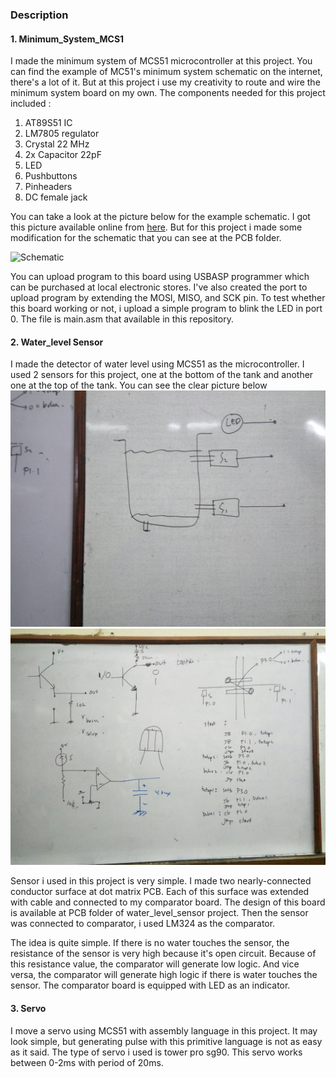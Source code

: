 ### Description


#### 1. Minimum_System_MCS1
I made the minimum system of MCS51 microcontroller at this project. You can find the example of MC51's minimum system schematic on the internet, there's a lot of it. But at this project i use my creativity to route and wire the minimum system board on my own. The components needed for this project included :
1. AT89S51 IC
2. LM7805 regulator
3. Crystal 22 MHz
4. 2x Capacitor 22pF
5. LED
6. Pushbuttons
7. Pinheaders
8. DC female jack

You can take a look at the picture below for the example schematic. I got this picture available online from [here](https://www.inzarsalfikar.com/2011/03/minimum-system-at89s51-at89s52-skematic.html). But for this project i made some modification for the schematic that you can see at the PCB folder.

![Schematic](https://github.com/falithurrahman/minimum_system_mcs51/blob/master/PCB/minsysAT89s51%20skematic.JPG "Schematic")

You can upload program to this board using USBASP programmer which can be purchased at local electronic stores. I've also created the port to upload program by extending the MOSI, MISO, and SCK pin. To test whether this board working or not, i upload a simple program to blink the LED in port 0. The file is main.asm that available in this repository.

#### 2. Water_level Sensor

I made the detector of water level using MCS51 as the microcontroller. I used 2 sensors for this project, one at the bottom of the tank and another one at the top of the tank. You can see the clear picture below ![Picture 1](https://github.com/falithurrahman/mcs51_assembly/blob/master/water_level_sensor/Picture/472658.jpg "Picture 1") ![Picture 2](https://github.com/falithurrahman/mcs51_assembly/blob/master/water_level_sensor/Picture/472657.jpg "Picture 2") 

Sensor i used in this project is very simple. I made two nearly-connected conductor surface at dot matrix PCB. Each of this surface was extended with cable and connected to my comparator board. The design of this board is available at PCB folder of water_level_sensor project. 
Then the sensor was connected to comparator, i used LM324 as the comparator.

The idea is quite simple. If there is no water touches the sensor, the resistance of the sensor is very high because it's open circuit. Because of this resistance value, the comparator will generate low logic. And vice versa, the comparator will generate high logic if there is water touches the sensor. The comparator board is equipped with LED as an indicator.

#### 3. Servo

I move a servo using MCS51 with assembly language in this project. It may look simple, but generating pulse with this primitive language is not as easy as it said. The type of servo i used is tower pro sg90. This servo works between 0-2ms with period of 20ms.